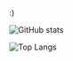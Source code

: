 :)
<!--
7D45 37A5 C686 22C2 F554  441C 5415 034B C045 3B37


1Starmanks5oJZdrxRHT8zva2MW4c11aE

npub1yghv547k25xx2u454n8vj5vsxdh48ytl0p8s7j8jjyp8e2h5gryqglqadh
-->
![GitHub stats](https://github-readme-stats.vercel.app/api?username=Starman3787&show_icons=true&theme=tokyonight)

![Top Langs](https://github-readme-stats.vercel.app/api/top-langs/?username=Starman3787&theme=tokyonight)

<!--
**Starman3787/Starman3787** is a ✨ _special_ ✨ repository because its `README.md` (this file) appears on your GitHub profile.

bruh

Here are some ideas to get you started:

- 🔭 I’m currently working on ...
- 🌱 I’m currently learning ...
- 👯 I’m looking to collaborate on ...
- 🤔 I’m looking for help with ...
- 💬 Ask me about ...
- 📫 How to reach me: ...
- 😄 Pronouns: ...
- ⚡ Fun fact: ...
-->
